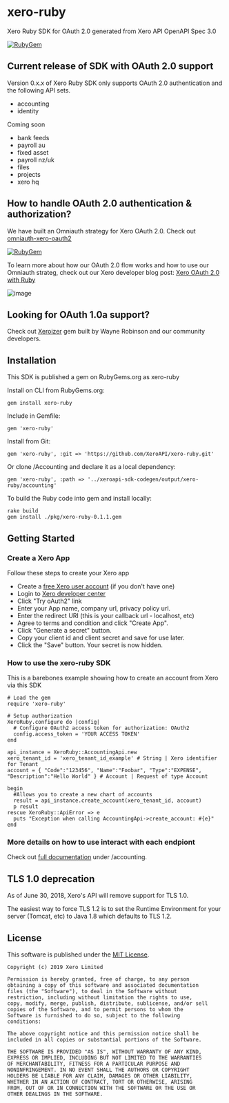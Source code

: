 # xero-ruby
Xero Ruby SDK for OAuth 2.0 generated from Xero API OpenAPI Spec 3.0

[![RubyGem](https://img.shields.io/badge/xero--ruby%20gem-v0.1.2-brightgreen)](https://rubygems.org/gems/xero-ruby)

## Current release of SDK with OAuth 2.0 support
Version 0.x.x of Xero Ruby SDK only supports OAuth 2.0 authentication and the following API sets.
* accounting
* identity

Coming soon
* bank feeds 
* payroll au
* fixed asset 
* payroll nz/uk
* files 
* projects
* xero hq

## How to handle OAuth 2.0 authentication & authorization?
We have built an Omniauth strategy for Xero OAuth 2.0. Check out [omniauth-xero-oauth2](https://github.com/XeroAPI/xero-oauth2-omniauth-strategy)

[![RubyGem](https://img.shields.io/badge/omniauth--xero--oauth2%20gem-v0.9.3-brightgreen)](https://rubygems.org/gems/omniauth-xero-oauth2)

To learn more about how our OAuth 2.0 flow works and how to use our Omniauth strateg, check out our Xero developer blog post: [Xero OAuth 2.0 with Ruby](https://devblog.xero.com/xero-oauth-2-with-ruby-313a6ea37989)

![image](https://user-images.githubusercontent.com/41350731/70225201-b2324080-17a2-11ea-8966-23efafa6df52.png)

## Looking for OAuth 1.0a support?
Check out [Xeroizer](https://github.com/waynerobinson/xeroizer) gem built by Wayne Robinson and our community developers.

## Installation
This SDK is published a gem on RubyGems.org as xero-ruby

Install on CLI from RubyGems.org:

```gem install xero-ruby```

Include in Gemfile:

```gem 'xero-ruby'```

Install from Git:

```gem 'xero-ruby', :git => 'https://github.com/XeroAPI/xero-ruby.git'```

Or clone /Accounting and declare it as a local dependency:

```gem 'xero-ruby', :path => '../xeroapi-sdk-codegen/output/xero-ruby/accounting'```

To build the Ruby code into gem and install locally:

```
rake build
gem install ./pkg/xero-ruby-0.1.1.gem
```

## Getting Started

### Create a Xero App
Follow these steps to create your Xero app

* Create a [free Xero user account](https://www.xero.com/us/signup/api/) (if you don't have one)
* Login to [Xero developer center](https://developer.xero.com/myapps)
* Click "Try oAuth2" link
* Enter your App name, company url, privacy policy url.
* Enter the redirect URI (this is your callback url - localhost, etc)
* Agree to terms and condition and click "Create App".
* Click "Generate a secret" button.
* Copy your client id and client secret and save for use later.
* Click the "Save" button. Your secret is now hidden.

### How to use the xero-ruby SDK
This is a barebones example showing how to create an account from Xero via this SDK

```
# Load the gem
require 'xero-ruby'

# Setup authorization
XeroRuby.configure do |config|
  # Configure OAuth2 access token for authorization: OAuth2
  config.access_token = 'YOUR ACCESS TOKEN'
end

api_instance = XeroRuby::AccountingApi.new
xero_tenant_id = 'xero_tenant_id_example' # String | Xero identifier for Tenant
account = { "Code":"123456", "Name":"Foobar", "Type":"EXPENSE", "Description":"Hello World" } # Account | Request of type Account

begin
  #Allows you to create a new chart of accounts
  result = api_instance.create_account(xero_tenant_id, account)
  p result
rescue XeroRuby::ApiError => e
  puts "Exception when calling AccountingApi->create_account: #{e}"
end
```

### More details on how to use interact with each endpiont 
Check out [full documentation](https://github.com/XeroAPI/xero-ruby/tree/master/accounting) under /accounting.

## TLS 1.0 deprecation
As of June 30, 2018, Xero's API will remove support for TLS 1.0.  

The easiest way to force TLS 1.2 is to set the Runtime Environment for your server (Tomcat, etc) to Java 1.8 which defaults to TLS 1.2.


## License

This software is published under the [MIT License](http://en.wikipedia.org/wiki/MIT_License).

	Copyright (c) 2019 Xero Limited

	Permission is hereby granted, free of charge, to any person
	obtaining a copy of this software and associated documentation
	files (the "Software"), to deal in the Software without
	restriction, including without limitation the rights to use,
	copy, modify, merge, publish, distribute, sublicense, and/or sell
	copies of the Software, and to permit persons to whom the
	Software is furnished to do so, subject to the following
	conditions:

	The above copyright notice and this permission notice shall be
	included in all copies or substantial portions of the Software.

	THE SOFTWARE IS PROVIDED "AS IS", WITHOUT WARRANTY OF ANY KIND,
	EXPRESS OR IMPLIED, INCLUDING BUT NOT LIMITED TO THE WARRANTIES
	OF MERCHANTABILITY, FITNESS FOR A PARTICULAR PURPOSE AND
	NONINFRINGEMENT. IN NO EVENT SHALL THE AUTHORS OR COPYRIGHT
	HOLDERS BE LIABLE FOR ANY CLAIM, DAMAGES OR OTHER LIABILITY,
	WHETHER IN AN ACTION OF CONTRACT, TORT OR OTHERWISE, ARISING
	FROM, OUT OF OR IN CONNECTION WITH THE SOFTWARE OR THE USE OR
	OTHER DEALINGS IN THE SOFTWARE.


